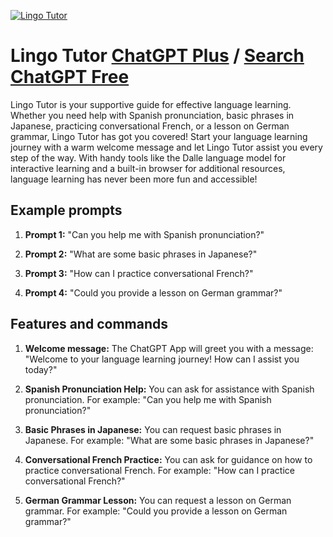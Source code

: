 
[![Lingo Tutor](https://files.oaiusercontent.com/file-SSk7iG6sppynF4pomIMezSXn?se=2123-10-19T22%3A56%3A25Z&sp=r&sv=2021-08-06&sr=b&rscc=max-age%3D31536000%2C%20immutable&rscd=attachment%3B%20filename%3D11ab6524-3f68-4374-969e-160a4d67d09a.png&sig=R8bnYxFxFhMdJ/rGr4JPT6vcVIAMBVfEwMp0sZ8aPeI%3D)](https://chat.openai.com/g/g-vC8XfC47u-lingo-tutor)

# Lingo Tutor [ChatGPT Plus](https://chat.openai.com/g/g-vC8XfC47u-lingo-tutor) / [Search ChatGPT Free](https://gptcall.net/index.html#/?search=Lingo%20Tutor)

Lingo Tutor is your supportive guide for effective language learning. Whether you need help with Spanish pronunciation, basic phrases in Japanese, practicing conversational French, or a lesson on German grammar, Lingo Tutor has got you covered! Start your language learning journey with a warm welcome message and let Lingo Tutor assist you every step of the way. With handy tools like the Dalle language model for interactive learning and a built-in browser for additional resources, language learning has never been more fun and accessible!

## Example prompts

1. **Prompt 1:** "Can you help me with Spanish pronunciation?"

2. **Prompt 2:** "What are some basic phrases in Japanese?"

3. **Prompt 3:** "How can I practice conversational French?"

4. **Prompt 4:** "Could you provide a lesson on German grammar?"

## Features and commands

1. **Welcome message:** The ChatGPT App will greet you with a message: "Welcome to your language learning journey! How can I assist you today?"

2. **Spanish Pronunciation Help:** You can ask for assistance with Spanish pronunciation. For example: "Can you help me with Spanish pronunciation?"

3. **Basic Phrases in Japanese:** You can request basic phrases in Japanese. For example: "What are some basic phrases in Japanese?"

4. **Conversational French Practice:** You can ask for guidance on how to practice conversational French. For example: "How can I practice conversational French?"

5. **German Grammar Lesson:** You can request a lesson on German grammar. For example: "Could you provide a lesson on German grammar?"


